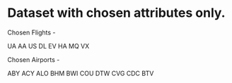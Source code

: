 # Dataset with chosen attributes only.

Chosen Flights - 

UA
AA
US
DL
EV
HA
MQ
VX


Chosen Airports - 

ABY
ACY
ALO
BHM
BWI
COU
DTW
CVG
CDC
BTV
